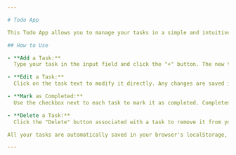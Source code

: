```yaml
---

# Todo App

This Todo App allows you to manage your tasks in a simple and intuitive way.

## How to Use

- **Add a Task:**  
  Type your task in the input field and click the "+" button. The new task will be added to your list.

- **Edit a Task:**  
  Click on the task text to modify it directly. Any changes are saved immediately.

- **Mark as Completed:**  
  Use the checkbox next to each task to mark it as completed. Completed tasks will be visually distinguished.

- **Delete a Task:**  
  Click the "Delete" button associated with a task to remove it from your list.

All your tasks are automatically saved in your browser's localStorage, ensuring they persist even after refreshing the page.

---
```

